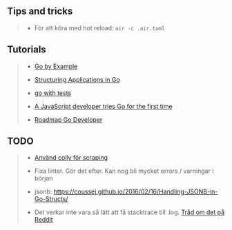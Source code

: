 ## Tips and tricks
> * För att köra med hot reload: ` air -c .air.toml `
>

## Tutorials
> * [Go by Example](https://gobyexample.com/)
>
> * [Structuring Applications in Go](https://www.gobeyond.dev/structuring-applications/)
>
> * [go with tests](https://quii.gitbook.io/learn-go-with-tests)
>
> * [A JavaScript developer tries Go for the first time](https://gebna.gg/blog/javascript-developer-tries-golang/)
>
> * [Roadmap Go Developer](https://roadmap.sh/golang)

## TODO
> * [Använd colly för scraping](https://github.com/gocolly/colly)
> 
> * Fixa linter. Gör det efter. Kan nog bli mycket errors / varningar i början
> 
> * jsonb: https://coussej.github.io/2016/02/16/Handling-JSONB-in-Go-Structs/
> 
> * Det verkar inte vara så lätt att få stacktrace till .log. [Tråd om det på Reddit](https://www.reddit.com/r/golang/comments/1acx63i/how_do_you_get_stack_traces_for_errors/)